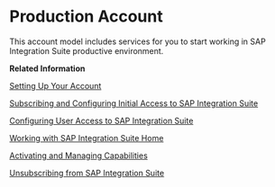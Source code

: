 <!-- loio24ef51144181466ba76ca58836ef2283 -->

# Production Account

This account model includes services for you to start working in SAP Integration Suite productive environment.

**Related Information**  


[Setting Up Your Account](setting-up-your-account-079c68f.md "Create a subaccount in your assigned global account using the SAP BTP cockpit.")

[Subscribing and Configuring Initial Access to SAP Integration Suite](subscribing-and-configuring-initial-access-to-sap-integration-suite-8a3c8b7.md "Subscribe to the SAP Integration Suite in SAP BTP cockpit and assign the Integration_Provisioner role to gain access.")

[Configuring User Access to SAP Integration Suite](../configuring-user-access-to-sap-integration-suite-2c6214a.md "Assign the required roles and role collections to users for accessing the individual capabilities.")

[Working with SAP Integration Suite Home](../20-Working_with_SAP_Integration_Suite_Home/working-with-sap-integration-suite-home-a53dce3.md "Access the various features and resources available on the SAP Integration Suite home page.")

[Activating and Managing Capabilities](../activating-and-managing-capabilities-2ffb343.md "Activate capabilities for SAP Integration Suite.")

[Unsubscribing from SAP Integration Suite](unsubscribing-from-sap-integration-suite-74947c8.md "Unsubscribe from the SAP Integration Suite service.")

